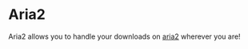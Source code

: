 # Aria2

Aria2 allows you to handle your downloads on [aria2](https://github.com/aria2/aria2) wherever you are!

